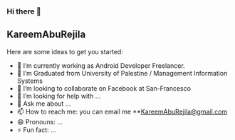 ### Hi there 👋

## KareemAbuRejila

Here are some ideas to get you started:

- 🔭 I’m currently working as Android Developer Freelancer.
- 🌱 I’m Graduated from University of Palestine / Management Information Systems 
- 👯 I’m looking to collaborate on Facebook at San-Francesco
- 🤔 I’m looking for help with ...
- 💬 Ask me about ...
- 📫 How to reach me: you can email me **KareemAbuRejila@gmail.com
- 😄 Pronouns: ...
- ⚡ Fun fact: ...

